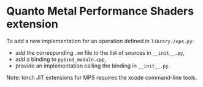 # Quanto Metal Performance Shaders extension

To add a new implementation for an operation defined in `library./ops.py`:

- add the corresponding `.mm` file to the list of sources in `__init__.py`,
- add a binding to `pybind_module.cpp`,
- provide an implementation calling the binding in `__init__.py`.

Note: torch JIT extensions for MPS requires the xcode command-line tools.
